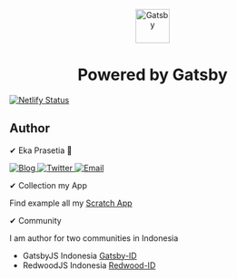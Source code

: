 <p align="center">
  <a href="https://www.gatsbyjs.org">
    <img alt="Gatsby" src="https://www.gatsbyjs.org/monogram.svg" width="60" />
  </a>
</p>
<h1 align="center">
  Powered by Gatsby
</h1>

[![Netlify Status](https://api.netlify.com/api/v1/badges/ed710aa0-a724-419e-ae77-c96cabbf8c9d/deploy-status)](https://app.netlify.com/sites/stupefied-pare-86dae4/deploys)

## Author

✔ Eka Prasetia 🤵

<a href="https://www.ekaprasetia.com/">
  <img src="https://img.shields.io/badge/Writer-Blog-orange" alt="Blog" />
</a>

<a href="https://twitter.com/dannyeka">
  <img src="https://img.shields.io/badge/Tweet-Twitter-blue" alt="Twitter" />
</a>

<a href="mailto:ekaone3033@gmail.com">
  <img src="https://img.shields.io/badge/Email-ekaone3033@gmail.com-yellow" alt="Email" />
</a>

✔ Collection my App

Find example all my [Scratch App](https://twolevel.net)

✔ Community

I am author for two communities in Indonesia

- GatsbyJS Indonesia [Gatsby-ID](https://gatsbyjs.id)
- RedwoodJS Indonesia [Redwood-ID](https://redwoodjs.id)
